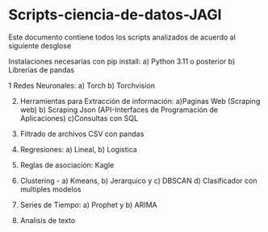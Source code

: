# Scripts-ciencia-de-datos-JAGI

Este documento contiene todos los scripts analizados de acuerdo al siguiente desglose

Instalaciones necesarias con pip install:
a) Python 3.11 o posterior
b) Librerias de pandas

1 Redes Neuronales:  a) Torch  b) Torchvision

2. Herramientas para Extracción de información: a)Paginas Web (Scraping web)  b) Scraping Json (API-Interfaces de Programación de Aplicaciones) c)Consultas con SQL

3. Filtrado de archivos CSV con pandas

4. Regresiones:  a) Lineal, b) Logistica

5. Reglas de asociación: Kagle

6. Clustering  - a) Kmeans, b) Jerarquico y c) DBSCAN  d) Clasificador con multiples modelos

7. Series de Tiempo:  a) Prophet y b) ARIMA

8. Analisis de texto
